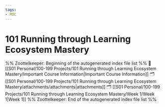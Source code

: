```yaml
---
tags: 
- MOC
---
```

# 101 Running through Learning Ecosystem Mastery



%% Zoottelkeeper: Beginning of the autogenerated index file list  %%
📄 [[S01 Personal/100-199 Projects/101 Running through Learning Ecosystem Mastery/Important Course Information|Important Course Information]]
🗂️ [[S01 Personal/100-199 Projects/101 Running through Learning Ecosystem Mastery/attachments/attachments|attachments]]
🗂️ [[S01 Personal/100-199 Projects/101 Running through Learning Ecosystem Mastery/Week 1/Week 1|Week 1]]
%% Zoottelkeeper: End of the autogenerated index file list  %%


